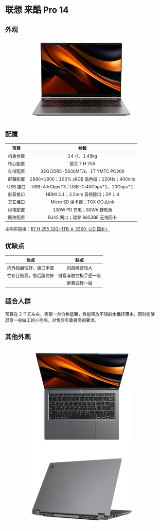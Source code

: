 # 联想 来酷 Pro 14

## 外观

<div style="margin: 0 auto; text-align: center; width: 70%"><img src="./assets/lecoo pro14 1.png" /></div>

## 配置

|   项目   |                     参数                     |
| :------: | :------------------------------------------: |
| 机身参数 |                14 寸、1.48kg                 |
| 核心配置 |                 锐龙 7 H 255                 |
| 存储配置 |       32G DDR5-5600MT/s、1T YMTC PC300       |
| 屏幕配置 | 2880\*1800；100% sRGB 高色域；120Hz；400nits |
| USB 接口 |  USB-A:5Gbps\*3；USB-C:40Gbps\*1、10Gbps\*1  |
| 影音接口 |       HDMI 2.1；3.5mm 音频接口；DP 1.4       |
| 其它接口 |         Micro SD 读卡器；TGX OCuLink         |
| 供电配置 |          100W PD 充电；80Wh 锂电池           |
| 网络配置 |       RJ45 网口；瑞昱 8852BE 无线网卡        |

主购买链接：[R7 H 255 32G+1TB ￥ 3360（JD 国补）](https://3.cn/2i87-3QE)

## 优缺点[<Icon icon="clarity:info-line" />](/recommend/推荐#优缺点)

|          优点          |         缺点         |
| :--------------------: | :------------------: |
| 内外拓展性好，接口丰富 |     风扇噪音较大     |
| 性价比极高，售后服务好 | 键盘与触控板手感一般 |
|                        |     屏幕调教一般     |

## 适合人群

预算在 3 千元左右，需要一台价格低廉，性能释放不错的水桶轻薄本，同时能够忍受一些做工的小毛病，对售后有着极高的要求。

## 其他外观

<div style="margin: 0 auto; text-align: center; width: 65%"><img src="./assets/lecoo pro14 2.png" /></div>

<div style="margin: 0 auto; text-align: center; width: 70%"><img src="./assets/lecoo pro14 3.png" /></div>
